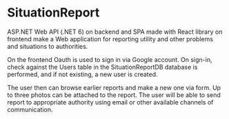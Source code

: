 # SituationReport
ASP.NET Web API (.NET 6) on backend and SPA made with React library on frontend make a Web application for reporting utility and other problems and situations to authorities.  

On the frontend Oauth is used to sign in via Google account. On sign-in, check against the Users table in the SituationReportDB database is performed, and if not existing, a new user is created.  

The user then can browse earlier reports and make a new one via form. Up to three photos can be attached to the report. The user will be able to send report to appropriate authority using email or other available channels of communication.
